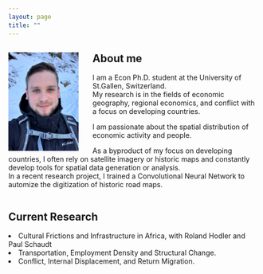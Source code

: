 ```yaml
---
layout: page
title: ""
---
```


<body>
  <div>
    <img align="left" width="28%" height="28%" src="assets/github-img/profile-crop.png" style="margin-right: 2em">
    <h2> About me </h2>
    <p> I am a Econ Ph.D. student at the University of St.Gallen, Switzerland. <br>
      My research is in the fields of economic geography, regional economics, and conflict with a focus on developing countries. </p>
    <p> I am passionate about the spatial distribution of economic activity and people. </p>
    <p> As a byproduct of my focus on developing countries, I often rely on satellite imagery or historic maps and constantly develop tools for spatial data generation
      or analysis. <br>
      In a recent research project, I trained a Convolutional Neural Network to automize the digitization of historic road maps. </p>
  </div>
  
  <div style="clear:both;"></div>
  
  <div>
    <h2> Current Research </h2>
    <li> Cultural Frictions and Infrastructure in Africa, with Roland Hodler and Paul Schaudt </li>
    <li> Transportation, Employment Density and Structural Change. </li>
    <li> Conflict, Internal Displacement, and Return Migration. </li>
  </div>
</body> 
